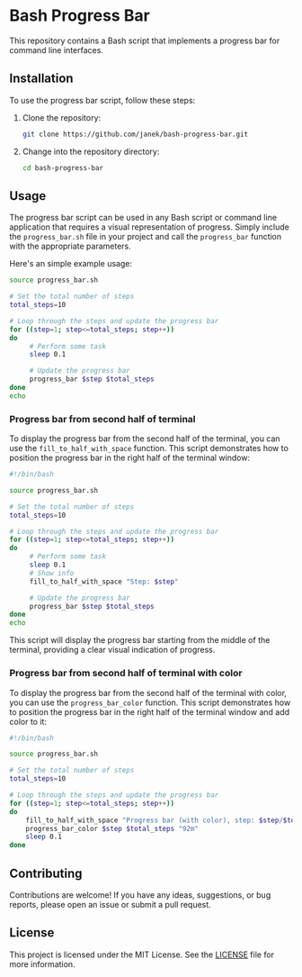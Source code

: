 # Bash Progress Bar

This repository contains a Bash script that implements a progress bar for command line interfaces.

## Installation

To use the progress bar script, follow these steps:

1. Clone the repository:

    ```bash
    git clone https://github.com/janek/bash-progress-bar.git
    ```

2. Change into the repository directory:

    ```bash
    cd bash-progress-bar
    ```


## Usage

The progress bar script can be used in any Bash script or command line application that requires a visual representation of progress. Simply include the `progress_bar.sh` file in your project and call the `progress_bar` function with the appropriate parameters.

Here's an simple example usage:

```bash
source progress_bar.sh

# Set the total number of steps
total_steps=10

# Loop through the steps and update the progress bar
for ((step=1; step<=total_steps; step++))
do
     # Perform some task
     sleep 0.1

     # Update the progress bar
     progress_bar $step $total_steps
done
echo
```

### Progress bar from second half of terminal

To display the progress bar from the second half of the terminal, you can use the `fill_to_half_with_space` function. This script demonstrates how to position the progress bar in the right half of the terminal window:

```bash
#!/bin/bash

source progress_bar.sh

# Set the total number of steps
total_steps=10

# Loop through the steps and update the progress bar
for ((step=1; step<=total_steps; step++))
do
     # Perform some task
     sleep 0.1
     # Show info
     fill_to_half_with_space "Step: $step"

     # Update the progress bar
     progress_bar $step $total_steps
done
echo
```

This script will display the progress bar starting from the middle of the terminal, providing a clear visual indication of progress.

### Progress bar from second half of terminal with color

To display the progress bar from the second half of the terminal with color, you can use the `progress_bar_color` function. This script demonstrates how to position the progress bar in the right half of the terminal window and add color to it:

```bash
#!/bin/bash

source progress_bar.sh

# Set the total number of steps
total_steps=10

# Loop through the steps and update the progress bar
for ((step=1; step<=total_steps; step++))
do
    fill_to_half_with_space "Progress bar (with color), step: $step/$total_steps"
    progress_bar_color $step $total_steps "92m"
    sleep 0.1
done
```

## Contributing

Contributions are welcome! If you have any ideas, suggestions, or bug reports, please open an issue or submit a pull request.

## License

This project is licensed under the MIT License. See the [LICENSE](LICENSE) file for more information.
